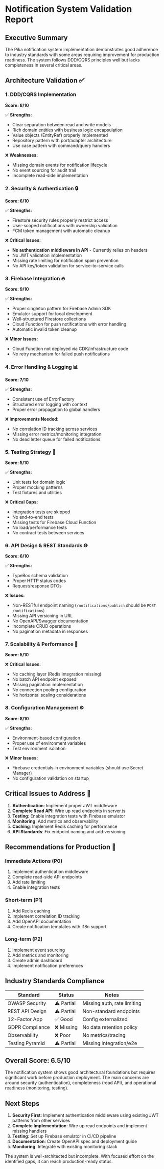 # Notification System Validation Report

## Executive Summary

The Pika notification system implementation demonstrates good adherence to industry standards with some areas requiring improvement for production readiness. The system follows DDD/CQRS principles well but lacks completeness in several critical areas.

## Architecture Validation ✅

### 1. DDD/CQRS Implementation

**Score: 8/10**

✅ **Strengths:**

- Clear separation between read and write models
- Rich domain entities with business logic encapsulation
- Value objects (EntityRef) properly implemented
- Repository pattern with port/adapter architecture
- Use case pattern with command/query handlers

❌ **Weaknesses:**

- Missing domain events for notification lifecycle
- No event sourcing for audit trail
- Incomplete read-side implementation

### 2. Security & Authentication 🔒

**Score: 6/10**

✅ **Strengths:**

- Firestore security rules properly restrict access
- User-scoped notifications with ownership validation
- FCM token management with automatic cleanup

❌ **Critical Issues:**

- **No authentication middleware in API** - Currently relies on headers
- No JWT validation implementation
- Missing rate limiting for notification spam prevention
- No API key/token validation for service-to-service calls

### 3. Firebase Integration 🔥

**Score: 9/10**

✅ **Strengths:**

- Proper singleton pattern for Firebase Admin SDK
- Emulator support for local development
- Well-structured Firestore collections
- Cloud Function for push notifications with error handling
- Automatic invalid token cleanup

❌ **Minor Issues:**

- Cloud Function not deployed via CDK/infrastructure code
- No retry mechanism for failed push notifications

### 4. Error Handling & Logging 📊

**Score: 7/10**

✅ **Strengths:**

- Consistent use of ErrorFactory
- Structured error logging with context
- Proper error propagation to global handlers

❌ **Improvements Needed:**

- No correlation ID tracking across services
- Missing error metrics/monitoring integration
- No dead letter queue for failed notifications

### 5. Testing Strategy 🧪

**Score: 5/10**

✅ **Strengths:**

- Unit tests for domain logic
- Proper mocking patterns
- Test fixtures and utilities

❌ **Critical Gaps:**

- Integration tests are skipped
- No end-to-end tests
- Missing tests for Firebase Cloud Function
- No load/performance tests
- No contract tests between services

### 6. API Design & REST Standards 🌐

**Score: 6/10**

✅ **Strengths:**

- TypeBox schema validation
- Proper HTTP status codes
- Request/response DTOs

❌ **Issues:**

- Non-RESTful endpoint naming (`/notifications/publish` should be `POST /notifications`)
- Missing API versioning in URL
- No OpenAPI/Swagger documentation
- Incomplete CRUD operations
- No pagination metadata in responses

### 7. Scalability & Performance 🚀

**Score: 5/10**

❌ **Critical Issues:**

- No caching layer (Redis integration missing)
- No batch API endpoint exposed
- Missing pagination implementation
- No connection pooling configuration
- No horizontal scaling considerations

### 8. Configuration Management ⚙️

**Score: 8/10**

✅ **Strengths:**

- Environment-based configuration
- Proper use of environment variables
- Test environment isolation

❌ **Minor Issues:**

- Firebase credentials in environment variables (should use Secret Manager)
- No configuration validation on startup

## Critical Issues to Address 🚨

1. **Authentication**: Implement proper JWT middleware
2. **Complete Read API**: Wire up read endpoints in server.ts
3. **Testing**: Enable integration tests with Firebase emulator
4. **Monitoring**: Add metrics and observability
5. **Caching**: Implement Redis caching for performance
6. **API Standards**: Fix endpoint naming and add versioning

## Recommendations for Production 🎯

### Immediate Actions (P0)

1. Implement authentication middleware
2. Complete read-side API endpoints
3. Add rate limiting
4. Enable integration tests

### Short-term (P1)

1. Add Redis caching
2. Implement correlation ID tracking
3. Add OpenAPI documentation
4. Create notification templates with i18n support

### Long-term (P2)

1. Implement event sourcing
2. Add metrics and monitoring
3. Create admin dashboard
4. Implement notification preferences

## Industry Standards Compliance

| Standard        | Status     | Notes                       |
| --------------- | ---------- | --------------------------- |
| OWASP Security  | ⚠️ Partial | Missing auth, rate limiting |
| REST API Design | ⚠️ Partial | Non-standard endpoints      |
| 12-Factor App   | ✅ Good    | Config externalized         |
| GDPR Compliance | ❌ Missing | No data retention policy    |
| Observability   | ❌ Poor    | No metrics/tracing          |
| Testing Pyramid | ⚠️ Partial | Missing integration/e2e     |

## Overall Score: 6.5/10

The notification system shows good architectural foundations but requires significant work before production deployment. The main concerns are around security (authentication), completeness (read API), and operational readiness (monitoring, testing).

## Next Steps

1. **Security First**: Implement authentication middleware using existing JWT patterns from other services
2. **Complete Implementation**: Wire up read endpoints and implement missing handlers
3. **Testing**: Set up Firebase emulator in CI/CD pipeline
4. **Documentation**: Create OpenAPI spec and deployment guide
5. **Monitoring**: Integrate with existing monitoring stack

The system is well-architected but incomplete. With focused effort on the identified gaps, it can reach production-ready status.
